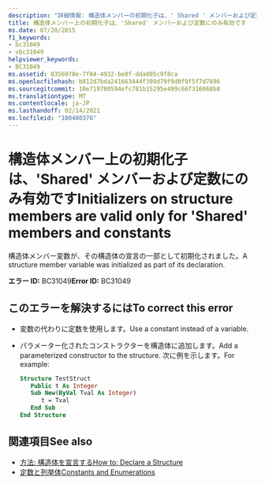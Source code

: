 ```yaml
---
description: "詳細情報: 構造体メンバーの初期化子は、' Shared ' メンバーおよび定数に対してのみ有効です"
title: 構造体メンバー上の初期化子は、'Shared' メンバーおよび定数にのみ有効です
ms.date: 07/20/2015
f1_keywords:
- bc31049
- vbc31049
helpviewer_keywords:
- BC31049
ms.assetid: 8356978e-7f84-4932-be0f-dda005c9f8ca
ms.openlocfilehash: b812d7bda241663444f399d79f9d0f9f5f7d7896
ms.sourcegitcommit: 10e719780594efc781b15295e499c66f316068b8
ms.translationtype: MT
ms.contentlocale: ja-JP
ms.lasthandoff: 02/14/2021
ms.locfileid: "100480376"
---
```

# <a name="initializers-on-structure-members-are-valid-only-for-shared-members-and-constants"></a><span data-ttu-id="626ed-103">構造体メンバー上の初期化子は、'Shared' メンバーおよび定数にのみ有効です</span><span class="sxs-lookup"><span data-stu-id="626ed-103">Initializers on structure members are valid only for 'Shared' members and constants</span></span>

<span data-ttu-id="626ed-104">構造体メンバー変数が、その構造体の宣言の一部として初期化されました。</span><span class="sxs-lookup"><span data-stu-id="626ed-104">A structure member variable was initialized as part of its declaration.</span></span>  
  
 <span data-ttu-id="626ed-105">**エラー ID:** BC31049</span><span class="sxs-lookup"><span data-stu-id="626ed-105">**Error ID:** BC31049</span></span>  
  
## <a name="to-correct-this-error"></a><span data-ttu-id="626ed-106">このエラーを解決するには</span><span class="sxs-lookup"><span data-stu-id="626ed-106">To correct this error</span></span>  
  
- <span data-ttu-id="626ed-107">変数の代わりに定数を使用します。</span><span class="sxs-lookup"><span data-stu-id="626ed-107">Use a constant instead of a variable.</span></span>  
  
- <span data-ttu-id="626ed-108">パラメーター化されたコンストラクターを構造体に追加します。</span><span class="sxs-lookup"><span data-stu-id="626ed-108">Add a parameterized constructor to the structure.</span></span> <span data-ttu-id="626ed-109">次に例を示します。</span><span class="sxs-lookup"><span data-stu-id="626ed-109">For example:</span></span>  
  
    ```vb  
    Structure TestStruct  
       Public t As Integer  
       Sub New(ByVal Tval As Integer)  
          t = Tval  
       End Sub  
    End Structure  
    ```  
  
## <a name="see-also"></a><span data-ttu-id="626ed-110">関連項目</span><span class="sxs-lookup"><span data-stu-id="626ed-110">See also</span></span>

- [<span data-ttu-id="626ed-111">方法: 構造体を宣言する</span><span class="sxs-lookup"><span data-stu-id="626ed-111">How to: Declare a Structure</span></span>](../programming-guide/language-features/data-types/how-to-declare-a-structure.md)
- [<span data-ttu-id="626ed-112">定数と列挙体</span><span class="sxs-lookup"><span data-stu-id="626ed-112">Constants and Enumerations</span></span>](../programming-guide/language-features/constants-enums/index.md)
